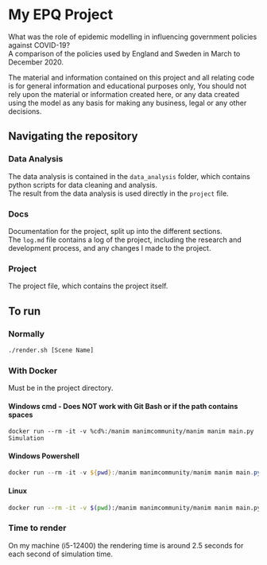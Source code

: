 # My EPQ Project
What was the role of epidemic modelling in influencing government policies against COVID-19?  
A comparison of the policies used by England and Sweden in March to December 2020.  
  
The material and information contained on this project and all relating code is for general information and educational purposes only, You should not rely upon the material or information created here, or any data created using the model as any basis for making any business, legal or any other decisions.

## Navigating the repository

### Data Analysis
The data analysis is contained in the `data_analysis` folder, which contains python scripts for data cleaning and analysis.  
The result from the data analysis is used directly in the `project` file.  

### Docs
Documentation for the project, split up into the different sections.  
The `log.md` file contains a log of the project, including the research and development process, and any changes I made to the project.  

### Project
The project file, which contains the project itself.

## To run
### Normally
```bash
./render.sh [Scene Name]
```

### With Docker
Must be in the project directory.
#### Windows cmd - Does NOT work with Git Bash or if the path contains spaces
```
docker run --rm -it -v %cd%:/manim manimcommunity/manim manim main.py Simulation
```
#### Windows Powershell
```powershell
docker run --rm -it -v ${pwd}:/manim manimcommunity/manim manim main.py Simulation
```

#### Linux
```bash
docker run --rm -it -v $(pwd):/manim manimcommunity/manim manim main.py Simulation
```

### Time to render
On my machine (i5-12400) the rendering time is around 2.5 seconds for each second of simulation time.

